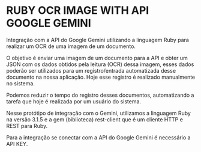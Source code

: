 # RUBY OCR IMAGE WITH API GOOGLE GEMINI
Integração com a API do Google Gemini utilizando a linguagem Ruby para realizar um OCR de uma imagem de um documento.

O objetivo é enviar uma imagem de um documento para a API e obter um JSON com os dados obtidos pela leitura (OCR) dessa imagem, esses dados poderão ser utilizados para um registro/entrada automatizada desse documento na nossa aplicação. Hoje esse registro é realizado manualmente no sistema. 

Podemos reduzir o tempo do registro desses documentos, automatizando a tarefa que hoje é realizada por um usuário do sistema.

Nesse protótipo de integração com o Gemini, utilizamos a linguagem Ruby na versão 3.1.5 e a gem (biblioteca) rest-client que é um cliente HTTP e REST para Ruby.

Para a integração se conectar com a API do Google Gemini é necessário a API KEY.
